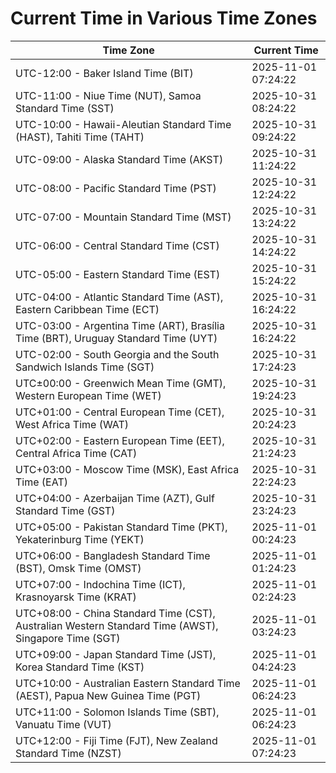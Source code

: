 # Current Time in Various Time Zones

| Time Zone | Current Time |
|-----------|--------------|
| UTC-12:00 - Baker Island Time (BIT) | 2025-11-01 07:24:22 |
| UTC-11:00 - Niue Time (NUT), Samoa Standard Time (SST) | 2025-10-31 08:24:22 |
| UTC-10:00 - Hawaii-Aleutian Standard Time (HAST), Tahiti Time (TAHT) | 2025-10-31 09:24:22 |
| UTC-09:00 - Alaska Standard Time (AKST) | 2025-10-31 11:24:22 |
| UTC-08:00 - Pacific Standard Time (PST) | 2025-10-31 12:24:22 |
| UTC-07:00 - Mountain Standard Time (MST) | 2025-10-31 13:24:22 |
| UTC-06:00 - Central Standard Time (CST) | 2025-10-31 14:24:22 |
| UTC-05:00 - Eastern Standard Time (EST) | 2025-10-31 15:24:22 |
| UTC-04:00 - Atlantic Standard Time (AST), Eastern Caribbean Time (ECT) | 2025-10-31 16:24:22 |
| UTC-03:00 - Argentina Time (ART), Brasília Time (BRT), Uruguay Standard Time (UYT) | 2025-10-31 16:24:22 |
| UTC-02:00 - South Georgia and the South Sandwich Islands Time (SGT) | 2025-10-31 17:24:23 |
| UTC±00:00 - Greenwich Mean Time (GMT), Western European Time (WET) | 2025-10-31 19:24:23 |
| UTC+01:00 - Central European Time (CET), West Africa Time (WAT) | 2025-10-31 20:24:23 |
| UTC+02:00 - Eastern European Time (EET), Central Africa Time (CAT) | 2025-10-31 21:24:23 |
| UTC+03:00 - Moscow Time (MSK), East Africa Time (EAT) | 2025-10-31 22:24:23 |
| UTC+04:00 - Azerbaijan Time (AZT), Gulf Standard Time (GST) | 2025-10-31 23:24:23 |
| UTC+05:00 - Pakistan Standard Time (PKT), Yekaterinburg Time (YEKT) | 2025-11-01 00:24:23 |
| UTC+06:00 - Bangladesh Standard Time (BST), Omsk Time (OMST) | 2025-11-01 01:24:23 |
| UTC+07:00 - Indochina Time (ICT), Krasnoyarsk Time (KRAT) | 2025-11-01 02:24:23 |
| UTC+08:00 - China Standard Time (CST), Australian Western Standard Time (AWST), Singapore Time (SGT) | 2025-11-01 03:24:23 |
| UTC+09:00 - Japan Standard Time (JST), Korea Standard Time (KST) | 2025-11-01 04:24:23 |
| UTC+10:00 - Australian Eastern Standard Time (AEST), Papua New Guinea Time (PGT) | 2025-11-01 06:24:23 |
| UTC+11:00 - Solomon Islands Time (SBT), Vanuatu Time (VUT) | 2025-11-01 06:24:23 |
| UTC+12:00 - Fiji Time (FJT), New Zealand Standard Time (NZST) | 2025-11-01 07:24:23 |
